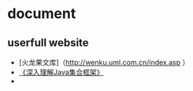 # document
## userfull website
- [火龙果文库]（http://wenku.uml.com.cn/index.asp ） 
- [《深入理解Java集合框架》](https://zhuanlan.zhihu.com/p/24687801?refer=dreawer)
- 
